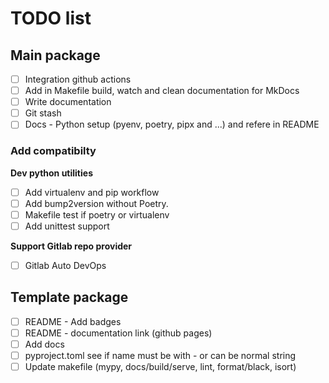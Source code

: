 # TODO list

## Main package

- [ ] Integration github actions
- [ ] Add in Makefile build, watch and clean documentation for MkDocs
- [ ] Write documentation
- [ ] Git stash
- [ ] Docs - Python setup (pyenv, poetry, pipx and ...) and refere in README

### Add compatibilty

**Dev python utilities**

- [ ] Add virtualenv and pip workflow
- [ ] Add bump2version without Poetry.
- [ ] Makefile test if poetry or virtualenv
- [ ] Add unittest support

**Support Gitlab repo provider**

- [ ] Gitlab Auto DevOps


## Template package

- [ ] README - Add badges
- [ ] README - documentation link (github pages)
- [ ] Add docs
- [ ] pyproject.toml see if name must be with - or can be normal string
- [ ] Update makefile (mypy, docs/build/serve, lint, format/black, isort)
